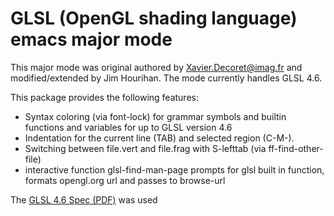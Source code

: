 # GLSL (OpenGL shading language) emacs major mode

This major mode was original authored by Xavier.Decoret@imag.fr and
modified/extended by Jim Hourihan. The mode currently handles GLSL 4.6.

This package provides the following features:

- Syntax coloring (via font-lock) for grammar symbols and builtin functions and variables for up to GLSL version 4.6
- Indentation for the current line (TAB) and selected region (C-M-\). 
- Switching between file.vert and file.frag with S-lefttab (via ff-find-other-file)
- interactive function glsl-find-man-page prompts for glsl built in function, formats opengl.org url and passes to browse-url

The [GLSL 4.6 Spec (PDF)](https://www.khronos.org/registry/OpenGL/specs/gl/GLSLangSpec.4.60.pdf)
was used 
